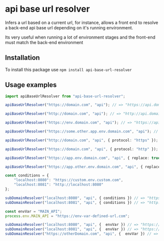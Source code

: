 # api base url resolver

Infers a url based on a current url, for instance, allows a front end to resolve a back-end api base url depending on it's running environment.

Its very useful when running a lot of environment stages and the front-end must match the back-end environment

## Installation

To install this package use `npm install api-base-url-resolver`

## Usage examples

```ts
import apiBaseUrlResolver from "api-base-url-resolver";

apiBaseUrlResolver("https://domain.com", "api"); // => "https://api.domain.com"

apiBaseUrlResolver("http://domain.com", "api"); // => "http://api.domain.com"

apiBaseUrlResolver("https://env.domain.com", "api"); // => "https://api.env.domain.com"

apiBaseUrlResolver("https://some.other.app.env.domain.com", "api"); // => "https://api.some.other.app.env.domain.com"

apiBaseUrlResolver("http://domain.com", "api", { protocol: "https" }); // => "https://api.domain.com"

apiBaseUrlResolver("https://domain.com", "api", { protocol: "http" }); // => "http://api.domain.com"

apiBaseUrlResolver("https://app.env.domain.com", "api", { replace: true }); // => "https://api.env.domain.com"

apiBaseUrlResolver("https://app.other.env.domain.com", "api", { replace: true }); // => "https://api.other.env.domain.com"

const conditions = {
    "localhost:8080": "https://custom.env.custom.com",
    "localhost:8081": "http://localhost:8080"
};

subDomainResolver("localhost:8080", "api", { conditions }) // => "https://custom.env.custom.com"
subDomainResolver("localhost:8081", "api", { conditions }) // => "http://localhost:8080"

const envVar = "MAIN_API";
process.env.MAIN_API = "https://env-var-defined-url.com";

subDomainResolver("localhost:8080", "api", {  envVar }) // => "https://env-var-defined-url.com"
subDomainResolver("localhost:8081", "api", {  envVar }) // => "https://env-var-defined-url.com"
subDomainResolver("https://otherDomain.com", "api", {  envVar }) // => "https://env-var-defined-url.com"
```
